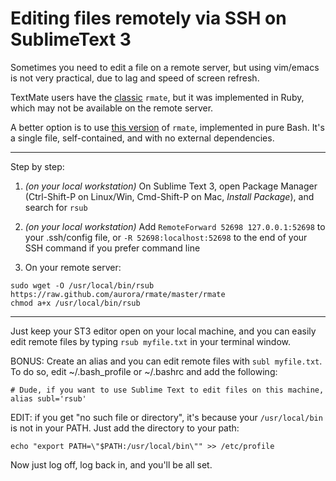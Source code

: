 # Editing files remotely via SSH on SublimeText 3

Sometimes you need to edit a file on a remote server, but using vim/emacs is not very practical, due to lag and speed of screen refresh.

TextMate users have the [classic](https://github.com/textmate/rmate) `rmate`, but it was implemented in Ruby, which may not be available on the remote server.

A better option is to use [this version](https://github.com/aurora/rmate) of `rmate`, implemented in pure Bash. It's a single file, self-contained, and with no external dependencies.

***

Step by step:

1. _(on your local workstation)_ On Sublime Text 3, open Package Manager (Ctrl-Shift-P on Linux/Win, Cmd-Shift-P on Mac, _Install Package_), and search for `rsub`

2. _(on your local workstation)_ Add `RemoteForward 52698 127.0.0.1:52698` to your .ssh/config file, or `-R 52698:localhost:52698` to the end of your SSH command if you prefer command line

3. On your remote server:
```
sudo wget -O /usr/local/bin/rsub https://raw.github.com/aurora/rmate/master/rmate
chmod a+x /usr/local/bin/rsub
```

***

Just keep your ST3 editor open on your local machine, and you can easily edit remote files by typing `rsub myfile.txt` in your terminal window.

BONUS: Create an alias and you can edit remote files with `subl myfile.txt`. To do so, edit ~/.bash_profile or ~/.bashrc and add the following:
```
# Dude, if you want to use Sublime Text to edit files on this machine,
alias subl='rsub'
```

EDIT: if you get "no such file or directory", it's because your `/usr/local/bin` is not in your PATH. Just add the directory to your path:
```
echo "export PATH=\"$PATH:/usr/local/bin\"" >> /etc/profile
```

Now just log off, log back in, and you'll be all set.
